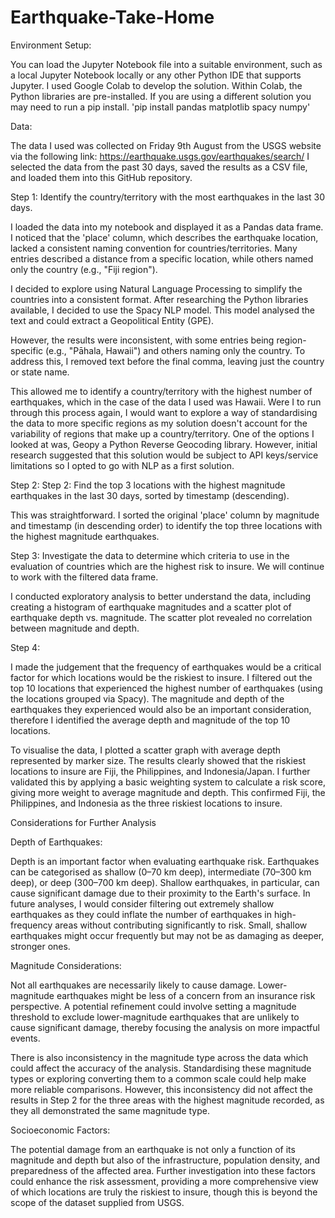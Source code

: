 # Earthquake-Take-Home

Environment Setup: 

You can load the Jupyter Notebook file into a suitable environment, such as a local Jupyter Notebook locally or any other Python IDE that supports Jupyter. I used Google Colab to develop the solution. 
Within Colab, the Python libraries are pre-installed. If you are using a different solution you may need to run a pip install.
'pip install pandas matplotlib spacy numpy'  


Data:

The data I used was collected on Friday 9th August from the USGS website via the following link:
https://earthquake.usgs.gov/earthquakes/search/
I selected the data from the past 30 days, saved the results as a CSV file, and loaded them into this GitHub repository.


Step 1: Identify the country/territory with the most earthquakes in the last 30 days.

I loaded the data into my notebook and displayed it as a Pandas data frame. I noticed that the 'place' column, which describes the earthquake location, lacked a consistent naming convention for countries/territories. Many entries described a distance from a specific location, while others named only the country (e.g., "Fiji region").

I decided to explore using Natural Language Processing to simplify the countries into a consistent format. After researching the Python libraries available, I decided to use the Spacy NLP model. This model analysed the text and could extract a Geopolitical Entity (GPE). 

However, the results were inconsistent, with some entries being region-specific (e.g., "Pāhala, Hawaii") and others naming only the country. To address this, I removed text before the final comma, leaving just the country or state name.


This allowed me to identify a country/territory with the highest number of earthquakes, which in the case of the data I used was Hawaii. Were I to run through this process again, I would want to explore a way of standardising the data to more specific regions as my solution doesn't account for the variability of regions that make up a country/territory. One of the options I looked at was, Geopy a Python Reverse Geocoding library. However, initial research suggested that this solution would be subject to API keys/service limitations so I opted to go with NLP as a first solution. 


Step 2: Step 2: Find the top 3 locations with the highest magnitude earthquakes in the last 30 days, sorted by timestamp (descending).

This was straightforward. I sorted the original 'place' column by magnitude and timestamp (in descending order) to identify the top three locations with the highest magnitude earthquakes.


Step 3: Investigate the data to determine which criteria to use in the evaluation of countries which are the highest risk to insure. We will continue to work with the filtered data frame.

I conducted exploratory analysis to better understand the data, including creating a histogram of earthquake magnitudes and a scatter plot of earthquake depth vs. magnitude. The scatter plot revealed no correlation between magnitude and depth.

Step 4: 

I made the judgement that the frequency of earthquakes would be a critical factor for which locations would be the riskiest to insure. I filtered out the top 10 locations that experienced the highest number of earthquakes (using the locations grouped via Spacy). The magnitude and depth of the earthquakes they experienced would also be an important consideration, therefore I identified the average depth and magnitude of the top 10 locations. 

To visualise the data, I plotted a scatter graph with average depth represented by marker size. The results clearly showed that the riskiest locations to insure are Fiji, the Philippines, and Indonesia/Japan. I further validated this by applying a basic weighting system to calculate a risk score, giving more weight to average magnitude and depth. This confirmed Fiji, the Philippines, and Indonesia as the three riskiest locations to insure.


Considerations for Further Analysis

Depth of Earthquakes:

Depth is an important factor when evaluating earthquake risk. Earthquakes can be categorised as shallow (0–70 km deep), intermediate (70–300 km deep), or deep (300–700 km deep). Shallow earthquakes, in particular, can cause significant damage due to their proximity to the Earth's surface.
In future analyses, I would consider filtering out extremely shallow earthquakes as they could inflate the number of earthquakes in high-frequency areas without contributing significantly to risk. Small, shallow earthquakes might occur frequently but may not be as damaging as deeper, stronger ones.

Magnitude Considerations:

Not all earthquakes are necessarily likely to cause damage. Lower-magnitude earthquakes might be less of a concern from an insurance risk perspective.
A potential refinement could involve setting a magnitude threshold to exclude lower-magnitude earthquakes that are unlikely to cause significant damage, thereby focusing the analysis on more impactful events.

There is also inconsistency in the magnitude type across the data which could affect the accuracy of the analysis. Standardising these magnitude types or exploring converting them to a common scale could help make more reliable comparisons. However, this inconsistency did not affect the results in Step 2 for the three areas with the highest magnitude recorded, as they all demonstrated the same magnitude type. 

Socioeconomic Factors:

The potential damage from an earthquake is not only a function of its magnitude and depth but also of the infrastructure, population density, and preparedness of the affected area.
Further investigation into these factors could enhance the risk assessment, providing a more comprehensive view of which locations are truly the riskiest to insure, though this is beyond the scope of the dataset supplied from USGS. 

